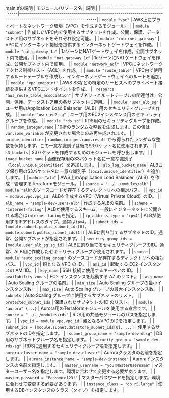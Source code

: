 
main.tfの説明
| モジュール/リソース名               | 説明                                                                                                               |
|-------------------------------------|--------------------------------------------------------------------------------------------------------------------|
| `module "vpc"`                      | AWS上にプライベートなネットワーク環境（VPC）を作成するモジュール。                                                |
| `module "subnet"`                   | 作成したVPC内で使用するサブネットを作成。公開、保護、データストア用のサブネットをそれぞれ設定可能。                 |
| `module "internet_gateway"`         | VPCにインターネット接続を提供するインターネットゲートウェイを作成。                                               |
| `module "nat_gateway_1a"`           | 1aゾーンにNATゲートウェイを作成。公開サブネット内で使用。                                                         |
| `module "nat_gateway_1c"`           | 1cゾーンにNATゲートウェイを作成。公開サブネット内で使用。                                                         |
| `module "network_acl"`              | VPCにネットワークアクセス制御リスト（ACL）を作成。                                                                |
| `module "route_table"`              | VPC内で使用するルートテーブルを作成し、インターネットゲートウェイへのルートを追加。                                 |
| `module "vpc_endpoint"`             | AWS S3などの特定のサービスへのプライベート接続を提供するVPCエンドポイントを作成。                                  |
| `resource "aws_route_table_association"` | サブネットとルートテーブルの関連付け。公開、保護、データストア用の各サブネットに適用。 |
| `module "user_alb_sg"`              | ユーザ用のApplication Load Balancer（ALB）用のセキュリティグループを作成。                                         |
| `module "user_ec2_sg"`              | ユーザ用のEC2インスタンス用のセキュリティグループを作成。                                                         |
| `module "rds_sg"`                   | RDS用のセキュリティグループを作成。                                                                               |
| `random_integer.rand`   | 10桁のランダムな整数を生成します。この値は `var.some_variable` が変更された場合にのみ再生成されます。  |
| `unique_identifier`    | `random_integer.rand.result` から得られたランダムな整数を保持します。この一意な識別子は後でS3バケット名に使用されます。      |
| `s3_buckets`            | S3バケットを作成するためのモジュールを呼び出します。                                           |
| `image_bucket_name`     | 画像保存用のS3バケット名に一意な識別子（`local.unique_identifier`）を追加します。                      |
| `alb_log_bucket_name`   | ALBログ保存用のS3バケット名に一意な識別子（`local.unique_identifier`）を追加します。                    |
| `module "alb"`                            | AWS上のApplication Load Balancer（ALB）を作成・管理するTerraformモジュール。                    |
| `source = "../../modules/alb"`            | `module "alb"`のソースコードが存在するディレクトリへの相対パス。                               |
| `vpc_id = module.vpc.vpc_id`              | ALBを作成するVPC（Virtual Private Cloud）のID。                                                |
| `alb_name = "sample-dev-users-alb"`       | 作成するALBの名前。                                                                            |
| `scheme = "internet-facing"`              | ALBが使用するスキーム。一般にインターネットに公開される場合は`internet-facing`を指定。         |
| `ip_address_type = "ipv4"`                | ALBが使用するIPアドレスのタイプ。通常は`ipv4`。                                                |
| `subnet_ids = [module.subnet.public_subnet_ids[0], module.subnet.public_subnet_ids[1]]` | ALBに割り当てるサブネットのID。通常、公開サブネットが指定されます。      |
| `security_group_ids = [module.user_alb_sg.sg_id]` | ALBに割り当てるセキュリティグループのID。通常、ALB用に作成したセキュリティグループが使用されます。 |
| `source`                                  | `module "auto_scaling_group"` のソースコードが存在するディレクトリへの相対パス。 |
| `vpc_id`                                | 親となる VPC の ID。 |
| `ami_id`                                | 起動する EC2 インスタンスの AMI ID。 |
| `key_name`                                | SSH 接続に使用するキーペアの ID。 |
| `availability_zones`                                | EC2 インスタンスを起動する AZ のリスト。 |
| `asg_name`                                | Auto Scaling グループの名前。 |
| `min_size`                                | Auto Scaling グループの最小インスタンス数。 |
| `max_size`                                | Auto Scaling グループの最大インスタンス数。 |
| `subnets`                                | Auto Scaling グループに使用するサブネットのリスト。 |
| `protected_subnet_ids`                                | 保護されたサブネットの ID のリスト。 |
| `module "aurora" {...}`                                | Aurora用のTerraformモジュールを使用する宣言です。                        |
| `source = "../../modules/rds"`                         | RDS用の共通モジュールのパスを指定します。                                 |
| `vpc_id = module.vpc.vpc_id`                           | 親となるVPCのIDを指定します。                                              |
| `subnet_ids = [module.subnet.datastore_subnet_ids[0], ...]` | 使用するサブネットのIDを指定します。                                       |
| `subnet_group_name = "sample-dev-dbsg"`                | DB用のサブネットグループ名を指定します。                                   |
| `security_group = "sample-dev-rds-sg"`                 | RDSに適用するセキュリティグループ名を指定します。                           |
| `aurora_cluster_name = "sample-dev-cluster"`           | Auroraクラスタの名前を指定します。                                         |
| `aurora_instance_name = "sample-dev-instance"`         | Auroraインスタンスの名前を指定します。                                      |
| `master_username = "yourMasterUsername"`               | マスターユーザー名を指定します。環境に合わせて変更する必要があります。        |
| `master_password = "Password123!"`                     | マスターパスワードを指定します。環境に合わせて変更する必要があります。         |
| `instance_class = "db.r5.large"`                       | 使用するDBインスタンスのクラス（タイプ）を指定します。                        |


